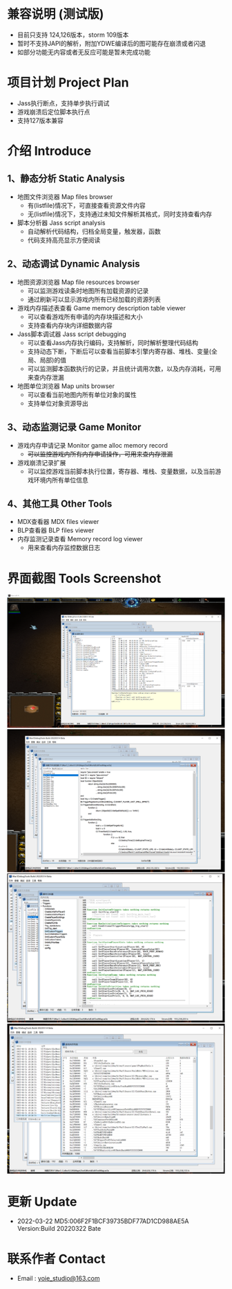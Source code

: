 # 兼容说明 (测试版)
* 目前只支持 124,126版本，storm 109版本
* 暂时不支持JAPI的解析，附加YDWE编译后的图可能存在崩溃或者闪退
* 如部分功能无内容或者无反应可能是暂未完成功能
# 项目计划 Project Plan 
* Jass执行断点，支持单步执行调试
* 游戏崩溃后定位脚本执行点
* 支持127版本兼容

# 介绍 Introduce
## 1、静态分析 Static Analysis
* 地图文件浏览器 Map files browser
  * 有(listfile)情况下，可直接查看资源文件内容
  * 无(listfile)情况下，支持通过未知文件解析其格式，同时支持查看内存
* 脚本分析器 Jass script analysis
  * 自动解析代码结构，归档全局变量，触发器，函数
  * 代码支持高亮显示方便阅读
  
## 2、动态调试 Dynamic Analysis
* 地图资源浏览器 Map file resources browser
  * 可以监测游戏读条时地图所有加载资源的记录
  * 通过刷新可以显示游戏内所有已经加载的资源列表
* 游戏内存描述表查看 Game memory description table viewer
  * 可以查看游戏所有申请的内存块描述和大小
  * 支持查看内存块内详细数据内容
* Jass脚本调试器 Jass script debugging
  * 可以查看Jass内存执行编码，支持解析，同时解析整理代码结构
  * 支持动态下断，下断后可以查看当前脚本引擎内寄存器、堆栈、变量(全局、局部)的值
  * 可以监测脚本函数执行的记录，并且统计调用次数，以及内存消耗，可用来查内存泄漏
* 地图单位浏览器 Map units browser
  * 可以查看当前地图内所有单位对象的属性
  * 支持单位对象资源导出
  
## 3、动态监测记录 Game Monitor
* 游戏内存申请记录 Monitor game alloc memory record
  * ~~可以监控游戏内所有内存申请操作，可用来查内存泄漏~~
* 游戏崩溃记录扩展
  * 可以监控游戏当前脚本执行位置，寄存器、堆栈、变量数据，以及当前游戏环境内所有单位信息
  
## 4、其他工具 Other Tools
* MDX查看器 MDX files viewer
* BLP查看器 BLP files viewer
* 内存监测记录查看  Memory record log viewer
  * 用来查看内存监控数据日志

# 界面截图 Tools Screenshot
![Image text](https://github.com/yoie/War3DebugTools/blob/main/Images/1.png)
![Image text](https://github.com/yoie/War3DebugTools/blob/main/Images/2.png)
![Image text](https://github.com/yoie/War3DebugTools/blob/main/Images/3.png)
![Image text](https://github.com/yoie/War3DebugTools/blob/main/Images/4.png)
# 更新 Update
* 2022-03-22 MD5:006F2F1BCF39735BDF77AD1CD988AE5A Version:Build 20220322 Bate

# 联系作者 Contact
* Email : yoie_studio@163.com
